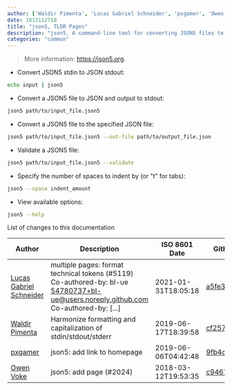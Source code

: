 ```yaml
---
author: ['Waldir Pimenta', 'Lucas Gabriel Schneider', 'pxgamer', 'Owen Voke']
date: 1612112718
title: "json5, TLDR Pages"
description: "json5, A command-line tool for converting JSON5 files to JSON."
categories: "common"
---
```

> More information: <https://json5.org>.

- Convert JSON5 stdin to JSON stdout:

```bash
echo input | json5
```

- Convert a JSON5 file to JSON and output to stdout:

```bash
json5 path/to/input_file.json5
```

- Convert a JSON5 file to the specified JSON file:

```bash
json5 path/to/input_file.json5 --out-file path/to/output_file.json
```

- Validate a JSON5 file:

```bash
json5 path/to/input_file.json5 --validate
```

- Specify the number of spaces to indent by (or "t" for tabs):

```bash
json5 --space indent_amount
```

- View available options:

```bash
json5 --help
```
List of changes to this documentation


Author | Description | ISO 8601 Date | GitHub link
------|-----|-----|-----
[Lucas Gabriel Schneider](mailto:casdpa@gmail.com) | multiple pages: format technical tokens (#5119) Co-authored-by: bl-ue <54780737+bl-ue@users.noreply.github.com> Co-authored-by: [...] | 2021-01-31T18:05:18 | [a5fe31bc47ae](https://github.com/tldr-pages/tldr/commit/a5fe31bc47aece3efa5e66b52b3cf384f27d5d72)
[Waldir Pimenta](mailto:waldyrious@gmail.com) | Harmonize formatting and capitalization of stdin/stdout/stderr | 2019-06-17T18:39:58 | [cf25745db1d8](https://github.com/tldr-pages/tldr/commit/cf25745db1d86744c762e15e6a2ba04ef9f9acc1)
[pxgamer](mailto:owzie123@gmail.com) | json5: add link to homepage | 2019-06-06T04:42:48 | [9fb4d6b96ff7](https://github.com/tldr-pages/tldr/commit/9fb4d6b96ff7a8b624d354b0ef163fdb63675992)
[Owen Voke](mailto:owzie123@gmail.com) | json5: add page (#2024) | 2018-03-12T19:53:35 | [c94670d8ead4](https://github.com/tldr-pages/tldr/commit/c94670d8ead4b6d56234d3205447138119bc622c)

